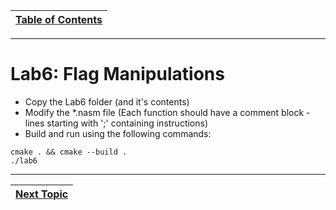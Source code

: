 |[Table of Contents](/00-Table-of-Contents.md)|
|---|

---

# Lab6: Flag Manipulations

* Copy the Lab6 folder (and it's contents)
* Modify the *.nasm file (Each function should have a comment block - lines starting with ';' containing instructions)
* Build and run using the following commands:

```
cmake . && cmake --build .
./lab6
```

---

|[Next Topic](/04_ASM_Control_Flow/02_Control_Flow.md)|
|---|
